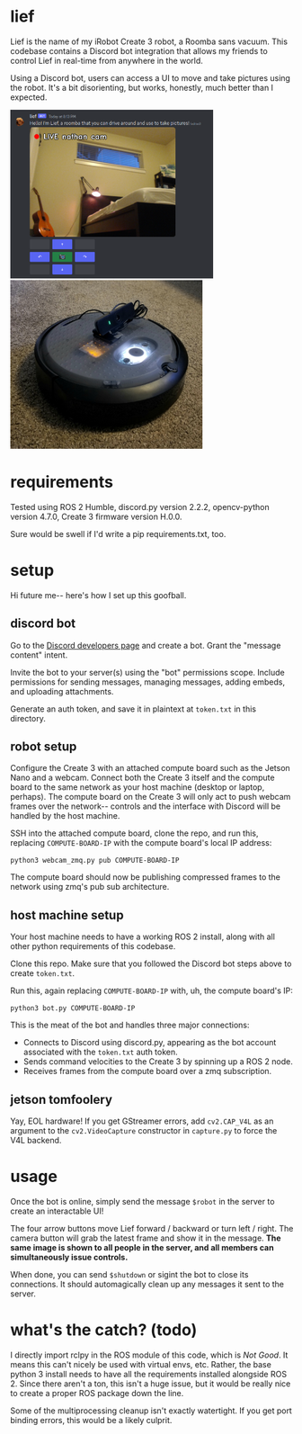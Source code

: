 # lief

Lief is the name of my iRobot Create 3 robot, a Roomba sans vacuum.
This codebase contains a Discord bot integration that allows my friends to control Lief in real-time from anywhere in the world.

Using a Discord bot, users can access a UI to move and take pictures using the robot.
It's a bit disorienting, but works, honestly, much better than I expected.

<img src="imgs/screencap.png" alt="Discord bot UI screenshot" height="300"> <img src="imgs/lief.jpg" alt="Image of Lief robot" height="300">

# requirements
Tested using ROS 2 Humble, discord.py version 2.2.2, opencv-python version 4.7.0, Create 3 firmware version H.0.0.

Sure would be swell if I'd write a pip requirements.txt, too.

# setup
Hi future me-- here's how I set up this goofball.

## discord bot
Go to the [Discord developers page](https://discord.com/developers) and create a bot. Grant the "message content" intent. 

Invite the bot to your server(s) using the "bot" permissions scope. Include permissions for sending messages, managing messages, adding embeds, and uploading attachments.

Generate an auth token, and save it in plaintext at `token.txt` in this directory.

## robot setup
Configure the Create 3 with an attached compute board such as the Jetson Nano and a webcam.
Connect both the Create 3 itself and the compute board to the same network as your host machine (desktop or laptop, perhaps).
The compute board on the Create 3 will only act to push webcam frames over the network-- controls and the interface with Discord will be handled by the host machine.

SSH into the attached compute board, clone the repo, and run this, replacing `COMPUTE-BOARD-IP` with the compute board's local IP address:
```
python3 webcam_zmq.py pub COMPUTE-BOARD-IP
```

The compute board should now be publishing compressed frames to the network using zmq's pub sub architecture.

## host machine setup
Your host machine needs to have a working ROS 2 install, along with all other python requirements of this codebase.

Clone this repo.
Make sure that you followed the Discord bot steps above to create `token.txt`.

Run this, again replacing `COMPUTE-BOARD-IP` with, uh, the compute board's IP:
```
python3 bot.py COMPUTE-BOARD-IP
```

This is the meat of the bot and handles three major connections:
* Connects to Discord using discord.py, appearing as the bot account associated with the `token.txt` auth token.
* Sends command velocities to the Create 3 by spinning up a ROS 2 node.
* Receives frames from the compute board over a zmq subscription.

## jetson tomfoolery
Yay, EOL hardware!
If you get GStreamer errors, add `cv2.CAP_V4L` as an argument to the `cv2.VideoCapture` constructor in `capture.py` to force the V4L backend.

# usage
Once the bot is online, simply send the message `$robot` in the server to create an interactable UI!

The four arrow buttons move Lief forward / backward or turn left / right.
The camera button will grab the latest frame and show it in the message.
**The same image is shown to all people in the server, and all members can simultaneously issue controls.**

When done, you can send `$shutdown` or sigint the bot to close its connections.
It should automagically clean up any messages it sent to the server.

# what's the catch? (todo)
I directly import rclpy in the ROS module of this code, which is *Not Good*.
It means this can't nicely be used with virtual envs, etc.
Rather, the base python 3 install needs to have all the requirements installed alongside ROS 2.
Since there aren't a ton, this isn't a huge issue, but it would be really nice to create a proper ROS package down the line.

Some of the multiprocessing cleanup isn't exactly watertight.
If you get port binding errors, this would be a likely culprit.
